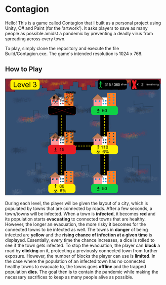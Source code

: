 # Contagion
Hello! This is a game called Contagion that I built as a personal project using Unity, C# and Paint (for the 'artwork').
It asks players to save as many people as possible amidst a pandemic by preventing a deadly virus from spreading
across every town.

To play, simply clone the repository and execute the file Build/Contagion.exe. The game's intended resolution is 1024 x 768.

## How to Play
![Demo](/demo.PNG)

During each level, the player will be given the layout of a city, which is populated by towns that are connected by roads.
After a few seconds, a town/towns will be infected. When a town is **infected**, it becomes **red** and its population starts **evacuating** to connected towns that are healthy. However, the longer an evacuation, the more risky it becomes for the connected towns to be infected as well. The towns in **danger** of being infected are **yellow** and the **rising chance of infection at a given time** is displayed. Essentially, every time the chance increases, a dice is rolled to see if the town gets infected. To stop the evacuation, the player can **block** a road by **clicking** on it, protecting a previously connected town from further exposure. However, the number of blocks the player can use is **limited**. In the case where the population of an infected town has no connected healthy towns to evacuate to, the towns goes **offline** and the trapped population **dies**. The goal then is to contain the pandemic while making the necessary sacrifices to keep as many people alive as possible.

